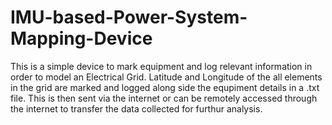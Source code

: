 # IMU-based-Power-System-Mapping-Device
This is a simple device to mark equipment and log relevant information in order to model an Electrical Grid.
Latitude and Longitude of the all elements in the grid are marked and logged along side the equpiment details in a .txt file. This is then sent via the internet or can be remotely accessed through the internet to transfer the data collected for furthur analysis.
